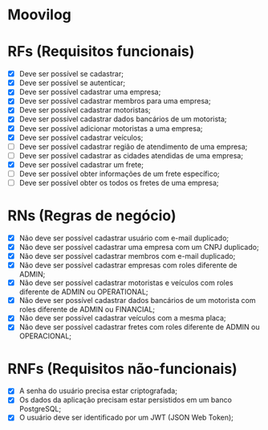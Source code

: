 # Moovilog

# RFs (Requisitos funcionais)

- [x] Deve ser possível se cadastrar;
- [x] Deve ser possível se autenticar;
- [x] Deve ser possível cadastrar uma empresa;
- [x] Deve ser possível cadastrar membros para uma empresa;
- [x] Deve ser possível cadastrar motoristas;
- [x] Deve ser possível cadastrar dados bancários de um motorista;
- [x] Deve ser possível adicionar motoristas a uma empresa;
- [x] Deve ser possível cadastrar veículos;
- [ ] Deve ser possível cadastrar região de atendimento de uma empresa;
- [ ] Deve ser possível cadastrar as cidades atendidas de uma empresa;
- [x] Deve ser possível cadastrar um frete;
- [ ] Deve ser possível obter informações de um frete específico;
- [ ] Deve ser possível obter os todos os fretes de uma empresa;

# RNs (Regras de negócio)

- [x] Não deve ser possível cadastrar usuário com e-mail duplicado;
- [x] Não deve ser possível cadastrar uma empresa com um CNPJ duplicado;
- [x] Não deve ser possível cadastrar membros com e-mail duplicado;
- [x] Não deve ser possível cadastrar empresas com roles diferente de ADMIN;
- [x] Não deve ser possível cadastrar motoristas e veículos com roles diferente de ADMIN ou OPERATIONAL;
- [x] Não deve ser possível cadastrar dados bancários de um motorista com roles diferente de ADMIN ou FINANCIAL;
- [x] Não deve ser possível cadastrar veículos com a mesma placa;
- [x] Não deve ser possível cadastrar fretes com roles diferente de ADMIN ou OPERACIONAL;

# RNFs (Requisitos não-funcionais)

- [x] A senha do usuário precisa estar criptografada;
- [x] Os dados da aplicação precisam estar persistidos em um banco PostgreSQL;
- [x] O usuário deve ser identificado por um JWT (JSON Web Token);
